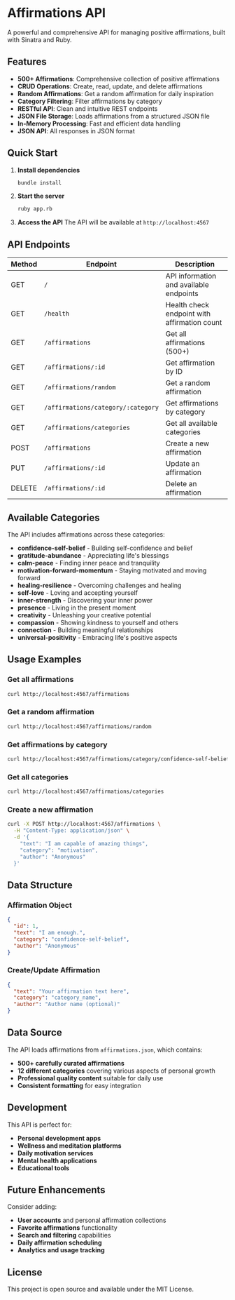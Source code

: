 # Affirmations API

A powerful and comprehensive API for managing positive affirmations, built with Sinatra and Ruby.

## Features

- **500+ Affirmations**: Comprehensive collection of positive affirmations
- **CRUD Operations**: Create, read, update, and delete affirmations
- **Random Affirmations**: Get a random affirmation for daily inspiration
- **Category Filtering**: Filter affirmations by category
- **RESTful API**: Clean and intuitive REST endpoints
- **JSON File Storage**: Loads affirmations from a structured JSON file
- **In-Memory Processing**: Fast and efficient data handling
- **JSON API**: All responses in JSON format

## Quick Start

1. **Install dependencies**
   ```bash
   bundle install
   ```

2. **Start the server**
   ```bash
   ruby app.rb
   ```

3. **Access the API**
   The API will be available at `http://localhost:4567`

## API Endpoints

| Method | Endpoint | Description |
|--------|----------|-------------|
| GET | `/` | API information and available endpoints |
| GET | `/health` | Health check endpoint with affirmation count |
| GET | `/affirmations` | Get all affirmations (500+) |
| GET | `/affirmations/:id` | Get affirmation by ID |
| GET | `/affirmations/random` | Get a random affirmation |
| GET | `/affirmations/category/:category` | Get affirmations by category |
| GET | `/affirmations/categories` | Get all available categories |
| POST | `/affirmations` | Create a new affirmation |
| PUT | `/affirmations/:id` | Update an affirmation |
| DELETE | `/affirmations/:id` | Delete an affirmation |

## Available Categories

The API includes affirmations across these categories:
- **confidence-self-belief** - Building self-confidence and belief
- **gratitude-abundance** - Appreciating life's blessings
- **calm-peace** - Finding inner peace and tranquility
- **motivation-forward-momentum** - Staying motivated and moving forward
- **healing-resilience** - Overcoming challenges and healing
- **self-love** - Loving and accepting yourself
- **inner-strength** - Discovering your inner power
- **presence** - Living in the present moment
- **creativity** - Unleashing your creative potential
- **compassion** - Showing kindness to yourself and others
- **connection** - Building meaningful relationships
- **universal-positivity** - Embracing life's positive aspects

## Usage Examples

### Get all affirmations
```bash
curl http://localhost:4567/affirmations
```

### Get a random affirmation
```bash
curl http://localhost:4567/affirmations/random
```

### Get affirmations by category
```bash
curl http://localhost:4567/affirmations/category/confidence-self-belief
```

### Get all categories
```bash
curl http://localhost:4567/affirmations/categories
```

### Create a new affirmation
```bash
curl -X POST http://localhost:4567/affirmations \
  -H "Content-Type: application/json" \
  -d '{
    "text": "I am capable of amazing things",
    "category": "motivation",
    "author": "Anonymous"
  }'
```

## Data Structure

### Affirmation Object
```json
{
  "id": 1,
  "text": "I am enough.",
  "category": "confidence-self-belief",
  "author": "Anonymous"
}
```

### Create/Update Affirmation
```json
{
  "text": "Your affirmation text here",
  "category": "category_name",
  "author": "Author name (optional)"
}
```

## Data Source

The API loads affirmations from `affirmations.json`, which contains:
- **500+ carefully curated affirmations**
- **12 different categories** covering various aspects of personal growth
- **Professional quality content** suitable for daily use
- **Consistent formatting** for easy integration

## Development

This API is perfect for:
- **Personal development apps**
- **Wellness and meditation platforms**
- **Daily motivation services**
- **Mental health applications**
- **Educational tools**

## Future Enhancements

Consider adding:
- **User accounts** and personal affirmation collections
- **Favorite affirmations** functionality
- **Search and filtering** capabilities
- **Daily affirmation scheduling**
- **Analytics and usage tracking**

## License

This project is open source and available under the MIT License.
